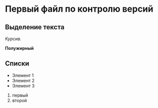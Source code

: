 # Первый файл по контролю версий

## Выделение текста

*Курсив.*

 **Полужирный**

## Списки
 * Элемент 1
 * Элемент 2
 * Элемент 3
 
 1. первый
 2. второй

